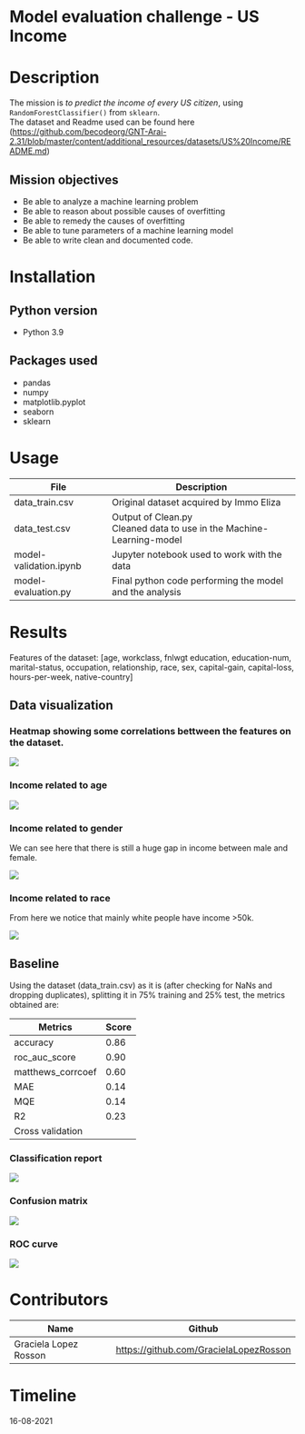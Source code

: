 # Model evaluation challenge - US Income

# Description
The mission is *to predict the income of every US citizen*, using `RandomForestClassifier()` from `sklearn`.   
The dataset and Readme used can be found here (https://github.com/becodeorg/GNT-Arai-2.31/blob/master/content/additional_resources/datasets/US%20Income/README.md)

## Mission objectives

- Be able to analyze a machine learning problem
- Be able to reason about possible causes of overfitting
- Be able to remedy the causes of overfitting
- Be able to tune parameters of a machine learning model
- Be able to write clean and documented code.

# Installation

## Python version
* Python 3.9


## Packages used
* pandas
* numpy
* matplotlib.pyplot
* seaborn
* sklearn

# Usage
| File                | Description                                                    |
|---------------------|----------------------------------------------------------------|
| data_train.csv          | Original dataset acquired by Immo Eliza                        |
| data_test.csv            | Output of Clean.py  <br>Cleaned data to use in the Machine-Learning-model |
| model-validation.ipynb       | Jupyter notebook used to work with the data |
| model-evaluation.py            | Final python code performing the model and the analysis |


# Results

Features of the dataset: 
[age, workclass, fnlwgt education, education-num, marital-status, occupation, relationship, race, sex, capital-gain, capital-loss, hours-per-week, native-country]	


## Data visualization
### Heatmap showing some correlations bettween the features on the dataset.

![](visuals/heatmap.png)


### Income related to age

![](visuals/income_age.png)


### Income related to gender
We can see here that there is still a huge gap in income between male and female.

![](visuals/income_sex.png)




### Income related to race
From here we notice that mainly white people have income >50k.

![](visuals/income_race.png)



## Baseline

Using the dataset (data_train.csv) as it is (after checking for NaNs and dropping duplicates), splitting it in 75% training and 25% test, the metrics obtained are:


| Metrics                 | Score          |
|-----------------------|------------------|
| accuracy	| 0.86            |
|roc_auc_score	| 0.90            |
|matthews_corrcoef | 0.60            |
|MAE		| 0.14            |
|MQE		| 0.14            |
|R2		| 0.23            |
|Cross validation|            |


### Classification report
![](visuals/class_report.png)

### Confusion matrix
![](visuals/confusion_matrix.png)

### ROC curve
![](visuals/roc.png)

# Contributors
| Name                  | Github                                 |
|-----------------------|----------------------------------------|
| Graciela Lopez Rosson | https://github.com/GracielaLopezRosson |
         




# Timeline
16-08-2021
